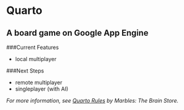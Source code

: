 Quarto
=========
A board game on Google App Engine
----------
###Current Features
* local multiplayer

###Next Steps
* remote multiplayer
* singleplayer (with AI)

*For more information, see [Quarto Rules](http://www.marblesthebrainstore.com/files/rules/Quarto_Rules.pdf) by Marbles: The Brain Store.*
